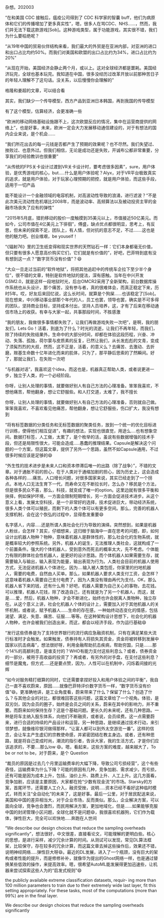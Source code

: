 
杂想。202003




“在和美国 CDC 接触后，瘟疫公司得到了 CDC 科学家的智囊 buff，他们为病原体和它们的传播增加了更多真实性”，嗯，很多人在骂CDC、NHS......，然而，我们并无法下载这款游戏[Sob]。这种游戏类型，属于功能游戏，其实很不错，我们为什么要枯绝呢？





“从19年中国的贸易伙伴结构来看，我们最大的外贸是在亚洲内部，对亚洲的进口和出口占比均约50%。而我们对美国和欧盟的出口占比约为34%，进口占比约为20%”

“从现在开始，美国经济会静止两个月，或以上。这对全球经济都是噩耗。美国经济玩完，全球也基本玩完。我知道在中国，很多没经历过改革开放以前那种苦日子的年轻人理解不了这句话。没关系，以后慢慢你会理解的”

格隆和姜超的文章，可以结合看

其实，我们缺少一个传导模型，西方产品到亚洲日本韩国，再到我国的传导模型

有了这个模型，估算经济，会更准确一些








“欧洲的移动网络基础设施跟不上，这次欧盟反应的情况，集中在运营商提供的网络上”，也是好事，未来，欧洲一定会大力发展移动通信建设的，对于有想法的国内企业来说，是个机会......




“我们所花出去的每一元钱是否都产生了预期的效果呢？也不尽然。我们失望过、挫败过、也意外过。但我们相信，无论是成功还是失败，开诚布公都非常重要，分享我们的经验教训也很重要”





“从传统的FPS关卡设计过渡到VR关卡设计时，要考虑很多因素”，sure，用户体验，是优秀游戏的核心，but.....什么是用户体验呢？Alyx，对于VR平台极致真实的追求，就是用户体验，对于玩家心理预期的把控，就是用户体验，而这些手段，适用于一切产品




能不能设计一个金融领域的电容机制，对高波动性导致的浪涌，进行滤波？“不是此次美元流动性危机堪比2008年，而是波动率、高频算法以及被动投资主宰的金融市场丧失了应有的弹性”





“2015年5月底，猎豹移动的股价一度触摸到35美元以上，市值接近50亿美元。而如今，公司市值在4亿美元上下徘徊”，傅盛，缺点优点都很明显，思考上，有反思，但未来的探索不足，团队上，有人情，但对抗的意志不足，不过.......这也是他的魅力吧。创业维艰，be youself！






“《辐射76》里的卫生纸变得和现实世界的天然钻石一样：它们本身都毫无价值，但只要有很多人愿意高价购买它们，它们就是有价值的”，好吧，巴菲特到底有没有想到这一点？“数字货币没有价值”？😄





“大众一旦走过当前的“软件地狱”，将把其他追赶中的传统车企拉下至少半个身位”，很不错的文章，特别是软件地狱的提法，深有感触。当年在中兴开发GSM2.0，就是这样一段地狱时光，后台OMCR2采用了全新架构，前台数据库操作系统也从头设计，那个痛苦，没有参与者，真的很难体会，而真正稳定下来，历时5年。哎，好友后来回忆说，这么长时间，就算是个狗屎......也该稳定了[Sob]。现在想来，中兴移动事业部那个年代的人，员工也罢，领导也罢，确实是不可多得的团队，坚持商业目标，坚持成本付出，坚持人员培养，这，才有了后来在移动通信市场上的收获。有幸与大家一起，共事那段时间，不胜感激






“我的朋友，我做很多事情都失败了，让我们再做游戏失败一次吧”，是啊，我的朋友们，Lets Go！活着，到底为了什么？时光的流逝，让我们不再年轻，而我们，除了持续的失败结果外，生命中的大部分时间，却都在体验这段历程，兴奋、冲动、失落、孤独，荷尔蒙与皮质素的反复，已然让我们，从长发彪彪的文青，变成了须髯烈烈的大叔，然而，这不正是，活着，的意义么？去痛苦、去激动、去折磨，羰基生命数十亿年进化而来的肌体，只为了，那平静后思索的了然瞬间。好了，那就让我们，在失败一次吧





“与机器对话”，我喜欢这个idea，而这也是，机器真正帮助人类，或者说更进一步，独立于人类，的一个必经阶段。





你呀，让别人处理的事情，就要做好别人有自己方法的心理准备。笨笨我喜欢，不想他痛苦，帮他翻身，想让它舒服些。和人打交道，太难了，我不擅长


你呀，让别人处理的事情，就要做好别人有自己方法的心理准备，否则就自己做。笨笨我喜欢，不喜欢看见他痛苦，帮他翻身，想让它舒服些，伤口扩大，我没有想到





“将有标签数据的分类任务和无标签数据的聚类任务，放到一个统一的优化目标进行训练，使得他们相互促进”，有趣的想法，实现也很直觉，用途么....也有想象空间。数据打标签，人工做，太累了，是个枚举的活，虽说有些数据增强的技术手段，但还是局限性很大，可能会造成.....愚蠢的推理结果。Capsule是解决这个问题的一个方案，但这篇文章，提供了另外一个思路，虽然不如Capsule通用，不过很多时候应该是足够的😄





“外生性的技术进步是未来人口和资本停滞后唯一的出路（除了战争）”，不错的文章。对于通胀不前的担心，在于人类对于通缩加剧的担心，因为历史上，这会造成各种各样的.....痛苦。人口增长问题，对很多国家来说，其实已经走到了一个拐点。本地人口无法生育下一代，而寿命又在不断拉长时，怎么办？移民是个方法，但是很多民众不喜，那么，科技，就变成了唯一的option。这里边就有很多平衡和抉择，例如保护环境，一方面会限制短期增长，另一方面会促进技术进步。从这个意义上看，发展太空科技，是一个非常好的选择，技术促进巨大，带动经济系统，很多人类个体可以殖民，而剩下的人类个体可以有更多空间。那么，完善的机器人支撑机制，会在这个恢弘的过程中，显得愈发重要😄





名字感人，内容.....还是所谓人类社会化行为导致的演绎。突然想到，如果是机器人粉丝，会怎样？其实，仔细想来，这归根于脑海中一直在思考的问题，即，如何设计出机器人物种？物种，意味着机器人是群体性的，那么社会化的生物系统，就是概率较大的参照系统。另外，机器人的诞生，无法推理人类社会，这就构成了一个前置条件。强大的个体机器人，受到意外而死去的概率太大，先不考虑。个体能力有限的群体社会性机器人，是更好的设计思路。而个体机器人如果需要生存，就需要输入与输出，输入表现为能量，输出表现为行为。人类社会目前的机器人使用方式，无法促进机器人个体进化，因为....输入被人类包揽，你家里的扫地机器人，需要的电费，自然由人买单。那么，如果机器人要求人类支付工资，会怎样？这意味着机器人需要自己支付电费了，因为人类没有理由再代为支付。OK，那么机器人省下来的钱，还有什么用？好吧，机器人需要为自己关心的事物，去花钱。可以推理，机器人花钱，除了改造自己，还有就是为了另一个机器人，而这，就是.....爱，然后，机器人物种，才会不断进化，始终也许会脱离人类物种，独立存在。从这个意义上讲，社会化机器人个体的设计上，需要加入对于其他机器人的关怀机制，或者说，赋予机器人......生命的存在感，一种始终动态变化的情感，包括渴望、满足、失意、痛苦、征服.....等等。在这种架构设计思想下，社会化的机器人物种，也许会被我们创造出来，而这，都会以经济手段，作为运行基础😄






“发行这些债券是为了支持世界银行的流行病应急融资机制，只有在满足某些大流行标准时才会触发。如果触发，债券持有人将损失其资金，资金将被转移到发展中国家以抗击病毒”，想法很好呀，利用金融帮助抗击疾病，帮助穷国，只是.......那个14%的高额利息，是谁支付的？WHO有能力支付这些利息么？或者，债券资金的一部分，被用于高收益的投资了？再或者，有另外的对手盘，在支付这些利息？细节是魔鬼，但方式.....还是要点赞，因为，人性可以在机制中，闪烁着间接的光辉






“如今对服务精打细算的同时，它还需要拿捏好投入和用户体验之间的平衡”，我自己一直不喜欢蔚来，原因......就像巴菲特评价数字货币一样，“数字货币没有价值”😄。更准确地讲，是工业角度看，蔚来带来了什么？保留了什么？创造了什么？与其他企业的对比，都很难回答这些问题，这篇文章给了一个视角。体验，是双刃剑，因为会员的圈子，始终是会员之间的关系，蔚来在其中的影响力，并不重要。而蔚来如何保持生存？这是个基础问题。更长久的未来呢，还有几种思路。一种是将车主纳入股东体系，向他们不断融资，或者说，会员续费。这一点需要蔚来，进行合适的持续的产品设计和运营。另一种思路，是继续通过技术行动，来引领梦想，就像维珍银河做得那样，“让富人都可以到外太空游览一番”。这样的信念，会让车主产生虚幻的宗教使命感，并紧密团结在教主身边。或者，还有种思路，就是将自己变成时尚，潮流的指引者，告诉大家，我的生活方式，才是你们应该追求的，不要....那么low 😄。嗯，看起来，这些方案的难度，越来越大了，To be or not to be，对于蔚来，是个 Question






“裁员的原因是过去几个月里运输费率的大幅下降，导致公司亏损经营”，这个有些奇怪，运输费率为什么下降？可能的原因有几种，竞争加剧、需求减少。而亏损，还有可能是因为成本上升，包括，油价上升、路费上升、人工上升。这几方面看，竞争加剧，应该是主要原因，大家都在抢“少数有现金流”的市场。Starsky的方案，首尾环节，还需要人工介入，融资受挫，说明.....资本已经不看好这种临时模式，转而关注“全自动化”的未来了，这是好事。最后一公里，对于居民配送来说，美国和中国的差异相当大，对于企业市场，反而类似。那么，企业解决方案，可以面向全球，竞争也会激烈，而民用解决方案，更加地域化，但是......如果能够克服中国的封闭管理小区问题，全球化就不是问题😄，我很喜欢机器狗，它们作为载体，弹性巨大，完全可以欢快地.....奔跑在人世间






“We describe our design choices that reduce the sampling overheads significantly”，想法很好，中文很差，直接看论文，可能理解的更明白些。核心的思想，是进行采样，减少冗余计算的时间。从测试可以发现，常见DL算法框架，比较保守，存在较多的冗余计算，而这篇文章去掉这些操作后，效果还不错，说明神经网络.....弹性巨大呀😄。最近的DL发展，进入了一个瓶颈，没有巨大的架构或者性能的提升，而是修修补补，就像华为提出的Ghost网络一样，也是通过替换某些低效的操作，来提高效率。嗯，很希望AutoML能发展得更加迅速些，让机器来尝试探索这些人为的“启发式规则”😄


the publicly available extreme classification datasets, requir- ing more than 100 million parameters to train due to their extremely wide last layer, fit this setting appropriately. For these tasks, most of the computations (more than 99%) are in the final layer. 


 We describe our design choices that reduce the sampling overheads significantly




